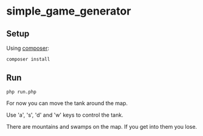 # simple_game_generator

## Setup

Using [composer](https://getcomposer.org):

```
composer install
```

## Run


```
php run.php
```

For now you can move the tank around the map.

Use 'a', 's', 'd' and 'w' keys to control the tank.

There are mountains and swamps on the map. If you get into them you lose.